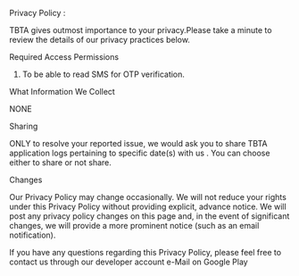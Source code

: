 Privacy Policy :

TBTA gives outmost importance to your privacy.Please take a minute to review the details of our privacy practices below.

Required Access Permissions

1. To be able to read SMS for OTP verification.

What Information We Collect

NONE

Sharing

ONLY to resolve your reported issue, we would ask you to share TBTA application logs pertaining to specific date(s) with us . You can choose either to share or not share.

Changes

Our Privacy Policy may change occasionally. We will not reduce your rights under this Privacy Policy without providing explicit, advance notice. We will post any privacy policy changes on this page and, in the event of significant changes, we will provide a more prominent notice (such as an email notification). 

If you have any questions regarding this Privacy Policy, please feel free to contact us through our developer account e-Mail on Google Play
